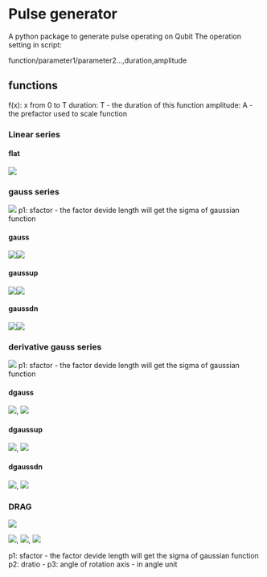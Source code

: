 # Pulse generator
A python package to generate pulse operating on Qubit 
The operation setting in script:

function/parameter1/parameter2...,duration,amplitude
## functions
f(x): x from 0 to T
duration: T - the duration of this function
amplitude: A - the prefactor used to scale function 
### Linear series
#### flat
<img src="https://render.githubusercontent.com/render/math?math=f(x)=A">

### gauss series
<img src="https://render.githubusercontent.com/render/math?math=f(x) = Ae^{-\frac{1}{2}(\frac{x-x_0}{\sigma})^2}">
p1: sfactor - the factor devide length will get the sigma of gaussian function

####  gauss

<img src="https://render.githubusercontent.com/render/math?math=\sigma = \frac{T}{sfactor}"><img src="https://render.githubusercontent.com/render/math?math=x_0 = \frac{T}{2}">

#### gaussup

<img src="https://render.githubusercontent.com/render/math?math=\sigma = \frac{2T}{sfactor}"><img src="https://render.githubusercontent.com/render/math?math=x_0 = T">

#### gaussdn

<img src="https://render.githubusercontent.com/render/math?math=\sigma = \frac{2T}{sfactor}"><img src="https://render.githubusercontent.com/render/math?math=x_0 = 0">


### derivative gauss series
<img src="https://render.githubusercontent.com/render/math?math=f(x) = iB\frac{(x-x0)}{\sigma^2}e^{-\frac{1}{2}(\frac{x-x_0}{\sigma})^2 })">
p1: sfactor - the factor devide length will get the sigma of gaussian function

#### dgauss

<img src="https://render.githubusercontent.com/render/math?math=\sigma = \frac{T}{sfactor}">, <img src="https://render.githubusercontent.com/render/math?math=x_0 = \frac{T}{2}">

#### dgaussup

<img src="https://render.githubusercontent.com/render/math?math=\sigma = \frac{2T}{sfactor}">, <img src="https://render.githubusercontent.com/render/math?math=x_0 = T">

#### dgaussdn

<img src="https://render.githubusercontent.com/render/math?math=\sigma = \frac{2T}{sfactor}">, <img src="https://render.githubusercontent.com/render/math?math=x_0 = 0">


### DRAG

<img src="https://render.githubusercontent.com/render/math?math=f(x) = e^{i\theta }(Ae^{-\frac{1}{2}(\frac{x-x_0}{\sigma})^2} + iB\frac{(x-x0)}{\sigma^2}e^{-\frac{1}{2}(\frac{x-x_0}{\sigma})^2 })">

<img src="https://render.githubusercontent.com/render/math?math=\sigma = \frac{T}{sfactor}">, <img src="https://render.githubusercontent.com/render/math?math=x_0 = \frac{T}{2}">, <img src="https://render.githubusercontent.com/render/math?math=B = A\times dratio">

p1: sfactor - the factor devide length will get the sigma of gaussian function
p2: dratio - 
p3: angle of rotation axis - in angle unit
